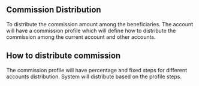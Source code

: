 ## Commission Distribution
To distribute the commission amount among the beneficiaries. 
The account will have a commission profile which will define how to distribute the commission among the current account and other accounts.

## How to distribute commission
The commission profile will have percentage and fixed steps for different accounts distribution.
System will distribute based on the profile steps.
